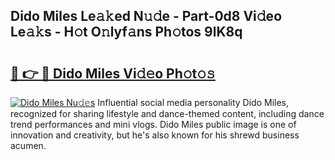 ## Dido Miles Le𝚊𝚔ed N𝚞𝚍e - Part-0d8 Vi𝚍eo Le𝚊𝚔s - H𝚘t O𝚗lyf𝚊ns Ph𝚘tos 9lK8q

# <h2><a href="http://hf644t.feru.top/?c=Dido+Miles">🔗 👉 🔴 Dido Miles Vi𝚍𝚎o Ph𝚘t𝚘𝚜</a></h2>

[![Dido Miles Nu𝚍𝚎s](https://i.imgur.com/0TWrTi3.gif)](http://hf644t.feru.top/?c=Dido+Miles)
Influential social media personality Dido Miles, recognized for sharing lifestyle and dance-themed content, including dance trend performances and mini vlogs. Dido Miles public image is one of innovation and creativity, but he's also known for his shrewd business acumen. 
